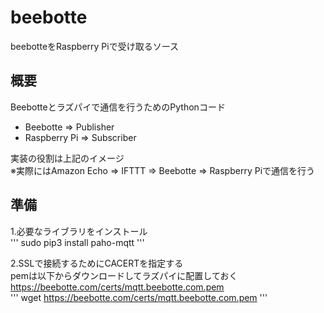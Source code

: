 # beebotte
beebotteをRaspberry Piで受け取るソース

## 概要
Beebotteとラズパイで通信を行うためのPythonコード  
 - Beebotte => Publisher  
 - Raspberry Pi => Subscriber  
 
実装の役割は上記のイメージ  
※実際にはAmazon Echo => IFTTT => Beebotte => Raspberry Piで通信を行う
 
## 準備
1.必要なライブラリをインストール  
''' sudo pip3 install paho-mqtt '''

2.SSLで接続するためにCACERTを指定する  
pemは以下からダウンロードしてラズパイに配置しておく  
https://beebotte.com/certs/mqtt.beebotte.com.pem  
''' wget https://beebotte.com/certs/mqtt.beebotte.com.pem '''  




